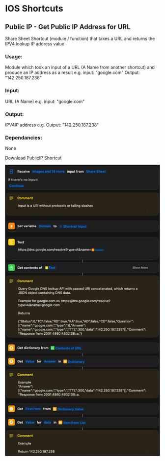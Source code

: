 # IOS Shortcuts
## Public IP - Get Public IP Address for URL

Share Sheet Shortcut (module / function) that takes a URL and returns the IPV4 lookup IP address value

### Usage: 
Module which took an input of a URL (A Name from another shortcut) and produce an IP address as a result e.g. input: "google.com" Output: "142.250.187.238"

### Input: 
URL (A Name) e.g. input: "google.com"

### Output: 
IPV4IP address e.g. Output: "142.250.187.238"

### Dependancies: 
None

[Download PublicIP Shortcut](https://github.com/sebrighte/IOS_Shortcuts/raw/main/PublicIP/PublicIP.shortcut)

![alt text](https://github.com/sebrighte/IOS_Shortcuts/raw/main/PublicIP/image.jpg?raw=true)

